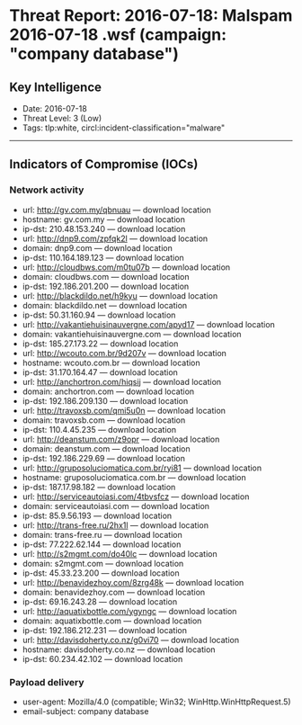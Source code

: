 # Threat Report: 2016-07-18: Malspam 2016-07-18 .wsf (campaign: "company database")


## Key Intelligence
* Date: 2016-07-18
* Threat Level: 3 (Low)
* Tags: tlp:white, circl:incident-classification="malware"

---

## Indicators of Compromise (IOCs)
### Network activity
* url: http://gv.com.my/qbnuau — download location
* hostname: gv.com.my — download location
* ip-dst: 210.48.153.240 — download location
* url: http://dnp9.com/zpfqk2l — download location
* domain: dnp9.com — download location
* ip-dst: 110.164.189.123 — download location
* url: http://cloudbws.com/m0tu07b — download location
* domain: cloudbws.com — download location
* ip-dst: 192.186.201.200 — download location
* url: http://blackdildo.net/h9kyu — download location
* domain: blackdildo.net — download location
* ip-dst: 50.31.160.94 — download location
* url: http://vakantiehuisinauvergne.com/apyd17 — download location
* domain: vakantiehuisinauvergne.com — download location
* ip-dst: 185.27.173.22 — download location
* url: http://wcouto.com.br/9d207v — download location
* hostname: wcouto.com.br — download location
* ip-dst: 31.170.164.47 — download location
* url: http://anchortron.com/hiqsij — download location
* domain: anchortron.com — download location
* ip-dst: 192.186.209.130 — download location
* url: http://travoxsb.com/qmi5u0n — download location
* domain: travoxsb.com — download location
* ip-dst: 110.4.45.235 — download location
* url: http://deanstum.com/z9opr — download location
* domain: deanstum.com — download location
* ip-dst: 192.186.229.69 — download location
* url: http://gruposoluciomatica.com.br/ryi81 — download location
* hostname: gruposoluciomatica.com.br — download location
* ip-dst: 187.17.98.182 — download location
* url: http://serviceautoiasi.com/4tbvsfcz — download location
* domain: serviceautoiasi.com — download location
* ip-dst: 85.9.56.193 — download location
* url: http://trans-free.ru/2hx1l — download location
* domain: trans-free.ru — download location
* ip-dst: 77.222.62.144 — download location
* url: http://s2mgmt.com/do40lc — download location
* domain: s2mgmt.com — download location
* ip-dst: 45.33.23.200 — download location
* url: http://benavidezhoy.com/8zrg48k — download location
* domain: benavidezhoy.com — download location
* ip-dst: 69.16.243.28 — download location
* url: http://aquatixbottle.com/ygyngc — download location
* domain: aquatixbottle.com — download location
* ip-dst: 192.186.212.231 — download location
* url: http://davisdoherty.co.nz/g0vi70 — download location
* hostname: davisdoherty.co.nz — download location
* ip-dst: 60.234.42.102 — download location

### Payload delivery
* user-agent: Mozilla/4.0 (compatible; Win32; WinHttp.WinHttpRequest.5)
* email-subject: company database
